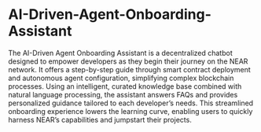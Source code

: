 # AI-Driven-Agent-Onboarding-Assistant
The AI-Driven Agent Onboarding Assistant is a decentralized chatbot designed to empower developers as they begin their journey on the NEAR network. It offers a step-by-step guide through smart contract deployment and autonomous agent configuration, simplifying complex blockchain processes. Using an intelligent, curated knowledge base combined with natural language processing, the assistant answers FAQs and provides personalized guidance tailored to each developer’s needs. This streamlined onboarding experience lowers the learning curve, enabling users to quickly harness NEAR’s capabilities and jumpstart their projects.
